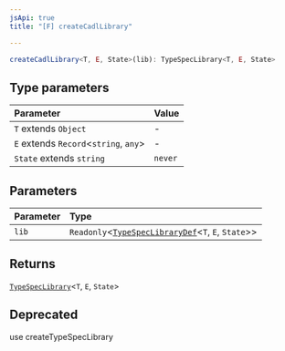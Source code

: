 ```yaml
---
jsApi: true
title: "[F] createCadlLibrary"

---
```

```ts
createCadlLibrary<T, E, State>(lib): TypeSpecLibrary<T, E, State>
```

## Type parameters

| Parameter | Value |
| :------ | :------ |
| `T` extends `Object` | - |
| `E` extends `Record`<`string`, `any`\> | - |
| `State` extends `string` | `never` |

## Parameters

| Parameter | Type |
| :------ | :------ |
| `lib` | `Readonly`<[`TypeSpecLibraryDef`](../interfaces/TypeSpecLibraryDef.md)<`T`, `E`, `State`\>\> |

## Returns

[`TypeSpecLibrary`](../interfaces/TypeSpecLibrary.md)<`T`, `E`, `State`\>

## Deprecated

use createTypeSpecLibrary
